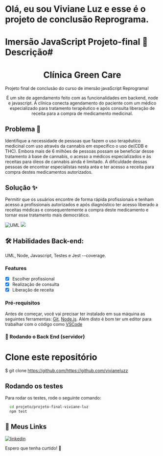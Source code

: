 # Olá, eu sou Viviane Luz e esse é o projeto de conclusão Reprograma.

# Imersão JavaScript Projeto-final 🚀 Descrição#
<h1 align="center"> Clínica Green Care</h1>
Projeto final de conclusão do curso de imersão javaScript Reprograma! 

<p align="center">É um site de agendamento feito com as funcionalidades em backend, node e javascript. A clínica conecta agendamento do paciente com um médico especializado para tratamento terapêutico e após consulta liberação de receita para a compra de medicamento medicinal.</p>

## Problema 🧠
Identifique a necessidade de pessoas que fazem o uso terapêutico medicinal com uso através da cannabis em específico o uso de(CDB e THC). Embora mais de 6 milhões de pessoas possam se beneficiar desse tratamento à base de cannabis, o acesso a médicos especializados e às receitas para óleos de cannabis ainda é limitado.
A dificuldade dessas pessoas de encontrar especialistas nesta aréa e ter acesso a receita para compra destes medicamentos autorizados. 

## Solução ✨
Permitir que os usuários encontre de forma rápida profissionais e tenham acesso a profissionais autorizados e após diagnóstico ter acesso liberado a receitas médicas e consequentemente a compra deste medicamento e tornar esse tratamento mais democrático.

![UML](img.jpg)
<img src="/assets/uml.jpg/">

## 🛠 Habilidades **Back-end:** 
UML, Node, Javascript, Testes e Jest --coverage.

### Features

- [x] Escolher profissional
- [x] Realização de consulta
- [x] Liberação de receita

### Pré-requisitos

Antes de começar, você vai precisar ter instalado em sua máquina as seguintes ferramentas:
[Git](https://git-scm.com), [Node.js](https://nodejs.org/en/). 
Além disto é bom ter um editor para trabalhar com o código como [VSCode](https://code.visualstudio.com/)

### 🎲 Rodando o Back End (servidor)

# Clone este repositório
$ git clone <https://github.com/https://github.com/vivianeluzz>

## Rodando os testes
Para rodar os testes, rode o seguinte comando:

```bash
  cd projeto/projeto-final-viviane-luz
  npm test
```

## 🔗 Meus Links

[![linkedin](https://img.shields.io/badge/linkedin-0A66C2?style=for-the-badge&logo=linkedin&logoColor=white)](https://www.linkedin.com/in/viviane-luz/)

Espero que  tenha curtido! 💜